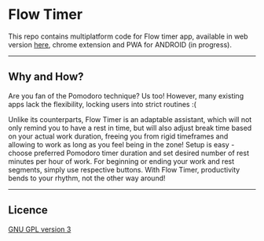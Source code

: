 # Flow Timer

This repo contains multiplatform code for Flow timer app, available in web version [here](https://flowtimer.click), chrome extension and PWA for ANDROID (in progress).
___

## Why and How?

Are you fan of the Pomodoro technique? Us too! However, many existing apps lack the flexibility, locking users into strict routines :(

Unlike its counterparts, Flow Timer is an adaptable assistant, which will not only remind you to have a rest in time, but will also adjust break time based on your actual work duration, freeing you from rigid timeframes and allowing to work as long as you feel being in the zone!
Setup is easy - choose preferred Pomodoro timer duration and set desired number of rest minutes per hour of work. For beginning or ending your work and rest segments, simply use respective buttons.
With Flow Timer, productivity bends to your rhythm, not the other way around!
___

## Licence

[GNU GPL version 3](https://www.gnu.org/licenses/gpl-3.0.html)